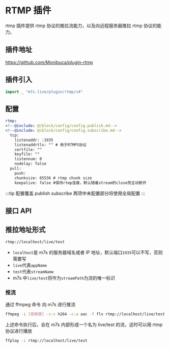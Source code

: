 # RTMP 插件

rtmp 插件提供 rtmp 协议的推拉流能力，以及向远程服务器推拉 rtmp 协议的能力。

## 插件地址

https://github.com/Monibuca/plugin-rtmp

## 插件引入

```go
import _ "m7s.live/plugin/rtmp/v4"
```

## 配置

```yaml
rtmp:
<!--@include: @/block/config/config.publish.md-->
<!--@include: @/block/config/config.subscribe.md-->
  tcp:
    listenaddr: :1935
    listenaddrtls: "" # 用于RTMPS协议
    certfile: ""
    keyfile: ""
    listennum: 0
    nodelay: false
  pull:
    push:
    chunksize: 65536 # rtmp chunk size
    keepalive: false #保持rtmp连接，默认随着stream的close而主动断开
```

:::tip 配置覆盖
publish
subscribe
两项中未配置部分将使用全局配置
:::

## 接口 API

<!--@include: @/block/api/api.rtmp.md-->

## 推拉地址形式

```sh
rtmp://localhost/live/test
```

- `localhost`是 m7s 的服务器域名或者 IP 地址，默认端口`1935`可以不写，否则需要写
- `live`代表`appName`
- `test`代表`streamName`
- m7s 中`live/test`将作为`streamPath`为流的唯一标识

### 推流

通过 ffmpeg 命令 向 m7s 进行推流

```sh
ffmpeg -i [视频源] -c:v h264 -c:a aac -f flv rtmp://localhost/live/test
```

上述命令执行后，会在 m7s 内部形成一个名为 live/test 的流，这时可以用 rtmp 协议进行播放

```sh
ffplay -i rtmp://localhost/live/test
```
